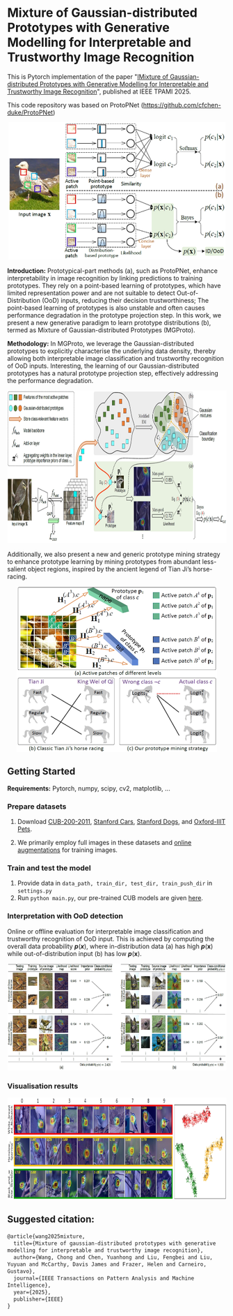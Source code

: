 # Mixture of Gaussian-distributed Prototypes with Generative Modelling for Interpretable and Trustworthy Image Recognition

This is Pytorch implementation of the paper "[IMixture of Gaussian-distributed Prototypes with Generative Modelling for Interpretable and Trustworthy Image Recognition](https://ieeexplore.ieee.org/document/10982376)", published at IEEE TPAMI 2025.

This code repository was based on ProtoPNet (https://github.com/cfchen-duke/ProtoPNet)

<div align=center>
<img width="500" height="315" src="https://github.com/cwangrun/MGProto/blob/master/figure/intro.png"/></dev>
</div>

**Introduction:** 
Prototypical-part methods (a), such as ProtoPNet, enhance interpretability in image recognition by linking predictions to training prototypes. 
They rely on a point-based learning of prototypes, which have limited representation power and are not suitable to detect Out-of-Distribution (OoD) inputs, 
reducing their decision trustworthiness; 
The point-based learning of prototypes is also unstable and often causes performance degradation in the prototype projection step. 
In this work, we present a new generative paradigm to learn prototype distributions (b), termed as Mixture of Gaussian-distributed Prototypes (MGProto).

**Methodology:** In MGProto, we leverage the Gaussian-distributed prototypes to explicitly characterise the underlying data density,
thereby allowing both interpretable image classification and trustworthy recognition of OoD inputs. 
Interesting, the learning of our Gaussian-distributed prototypes has a natural prototype projection step, effectively addressing the performance degradation.

<div align=center>
<img width="830" height="350" src="https://github.com/cwangrun/MGProto/blob/master/figure/method.png"/></dev>
</div>

Additionally, we also present a new and generic prototype mining strategy to enhance prototype learning by mining prototypes
from abundant less-salient object regions, inspired by the ancient legend of Tian Ji’s horse-racing.

<div align=center>
<img width="460" height="380" src="https://github.com/cwangrun/MGProto/blob/master/figure/mining.png"/></dev>
</div>



## Getting Started

**Requirements:** Pytorch, numpy, scipy, cv2, matplotlib, ...

### Prepare datasets

1. Download [CUB-200-2011](http://www.vision.caltech.edu/visipedia/CUB-200-2011.html), [Stanford Cars](https://ai.stanford.edu/~jkrause/cars/car_dataset.html), [Stanford Dogs](http://vision.stanford.edu/aditya86/ImageNetDogs/), and [Oxford-IIIT Pets](https://www.robots.ox.ac.uk/~vgg/data/pets/).

4. We primarily employ full images in these datasets and [online augmentations](https://github.com/M-Nauta/ProtoTree/blob/main/util/data.py) for training images.

### Train and test the model

1. Provide data in `data_path, train_dir, test_dir, train_push_dir` in `settings.py`
2. Run `python main.py`, our pre-trained CUB models are given [here]().

### Interpretation with OoD detection

Online or offline evaluation for interpretable image classification and trustworthy recognition of OoD input. 
This is achieved by computing the overall data probability _**p**_(_**x**_), 
where in-distribution data (a) has high _**p**_(**x**) while out-of-distribution input (b) has low _**p**_(**x**).

<div align=center>
<img width="790" height="245" src="https://github.com/cwangrun/MGProto/blob/master/figure/reasoning.png"/></dev>
</div>


### Visualisation results


<div align=center>
<img width="830" height="235" src="https://github.com/cwangrun/MGProto/blob/master/figure/visual.png"/></dev>
</div>



## Suggested citation:

```
@article{wang2025mixture,
  title={Mixture of gaussian-distributed prototypes with generative modelling for interpretable and trustworthy image recognition},
  author={Wang, Chong and Chen, Yuanhong and Liu, Fengbei and Liu, Yuyuan and McCarthy, Davis James and Frazer, Helen and Carneiro, Gustavo},
  journal={IEEE Transactions on Pattern Analysis and Machine Intelligence},
  year={2025},
  publisher={IEEE}
}
```

